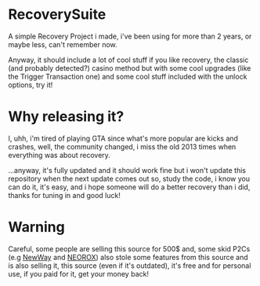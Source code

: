# RecoverySuite
A simple Recovery Project i made, i've been using for more than 2 years, or maybe less, can't remember now.

Anyway, it should include a lot of cool stuff if you like recovery, the classic (and probably detected?) casino method but with some cool upgrades (like the Trigger Transaction one) and some cool stuff included with the unlock options, try it!

# Why releasing it?

I, uhh, i'm tired of playing GTA since what's more popular are kicks and crashes, well, the community changed, i miss the old 2013 times when everything was about recovery.

...anyway, it's fully updated and it should work fine but i won't update this repository when the next update comes out so, study the code, i know you can do it, it's easy, and i hope someone will do a better recovery than i did, thanks for tuning in and good luck!

# Warning

Careful, some people are selling this source for 500$ and, some skid P2Cs (e.g [NewWay](https://imgur.com/a/7MiSmwz) and [NEOROX](https://imgur.com/a/163aPSc)) also stole some features from this source and is also selling it, this source (even if it's outdated), it's free and for personal use, if you paid for it, get your money back!
